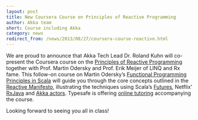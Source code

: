 ```yaml
---
layout: post
title: New Coursera Course on Principles of Reactive Programming
author: Akka team
short: Course including Akka
category: news
redirect_from: /news/2013/08/27/coursera-course-reactive.html
---
```


We are proud to announce that Akka Tech Lead Dr. Roland Kuhn will co-present
the Coursera course on the [Principles of Reactive
Programming](https://www.coursera.org/specializations/scala) together with Prof.
Martin Odersky and Prof. Erik Meijer of LINQ and Rx fame. This follow-on course
on Martin Odersky’s [Functional Programming Principles in
Scala](https://www.coursera.org/learn/scala-functional-programming) will guide you through the core
concepts outlined in the [Reactive
Manifesto](https://www.reactivemanifesto.org/), illustrating the techniques
using Scala’s
[Futures](https://docs.scala-lang.org/overviews/core/futures.html), Netflix’
[RxJava](https://github.com/Netflix/RxJava/tree/master/language-adaptors/rxjava-scala)
and [Akka actors](https://doc.akka.io/docs/akka/2.2/general/actors.html).
Typesafe is offering [online
tutoring](https://www.lightbend.com/blog/announcing_typesafe_new_coursera_tutoring_program)
accompanying the course.

Looking forward to seeing you all in class!

